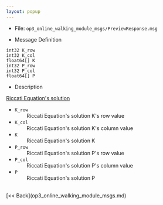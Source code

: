 ```yaml
---
layout: popup
---
```


- File: `op3_online_walking_module_msgs/PreviewResponse.msg`

- Message Definition
 ```
 int32 K_row
 int32 K_col
 float64[] K
 int32 P_row
 int32 P_col
 float64[] P
 ```

- Description

[Riccati Equation's solution](https://help.scilab.org/doc/5.5.2/en_US/riccati.html)

* `K_row`   
&emsp;&emsp; Riccati Equation's solution K's row value      
* `K_col`    
&emsp;&emsp; Riccati Equation's solution K's column value   
* `K`   
&emsp;&emsp; Riccati Equation's solution K      
* `P_row`    
&emsp;&emsp; Riccati Equation's solution P's row value   
* `P_col`   
&emsp;&emsp; Riccati Equation's solution P's column value      
* `P`   
&emsp;&emsp; Riccati Equation's solution P      

<br>
[&lt;&lt; Back](op3_online_walking_module_msgs.md)
